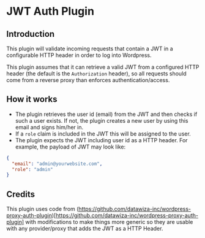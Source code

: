 # JWT Auth Plugin

## Introduction

This plugin will validate incoming requests that contain a JWT in a configurable HTTP header in order to log into Wordpress.

This plugin assumes that it can retrieve a valid JWT from a configured HTTP header (the default is the `Authorization` header), so all requests should come from a reverse proxy than enforces authentication/access.

## How it works

* The plugin retrieves the user id (email) from the JWT and then checks if such a user exists. If not, the plugin creates a new user by using this email and signs him/her in.
* If a `role` claim is included in the JWT this will be assigned to the user.
* The plugin expects the JWT including user id as a HTTP header. For example, the payload of JWT may look like:  

```json
{
  "email": "admin@yourwebsite.com",
  "role": "admin"
}
```

## Credits

This plugin uses code from (https://github.com/datawiza-inc/wordpress-proxy-auth-plugin)[https://github.com/datawiza-inc/wordpress-proxy-auth-plugin] with modifications to make things more generic so they are usable with any provider/proxy that adds the JWT as a HTTP Header.